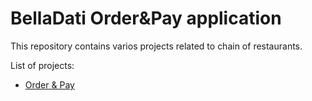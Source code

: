 # BellaDati Order&Pay application

This repository contains varios projects related to chain of restaurants.

List of projects:

* [Order & Pay](./BellaDatiOrderApp/)
